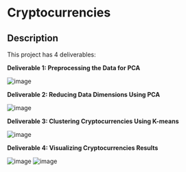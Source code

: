 # Cryptocurrencies

## Description
This project has 4 deliverables:

**Deliverable 1: Preprocessing the Data for PCA**

![image](https://user-images.githubusercontent.com/100737452/178062650-05e135f4-191f-4d71-aa39-1781a8ad9287.png)


**Deliverable 2: Reducing Data Dimensions Using PCA**

![image](https://user-images.githubusercontent.com/100737452/178062487-bc40fd23-96af-4943-a7a6-8d86d9b8d7dd.png)


**Deliverable 3: Clustering Cryptocurrencies Using K-means**

![image](https://user-images.githubusercontent.com/100737452/178062423-29dd0128-7111-46f4-a14a-e1447fb31b61.png)



**Deliverable 4: Visualizing Cryptocurrencies Results**

![image](https://user-images.githubusercontent.com/100737452/178062224-0c806da4-7e5a-4196-a391-33704e839bbf.png)
![image](https://user-images.githubusercontent.com/100737452/178062149-668e52ae-052c-43b3-8975-dd0ce6407970.png)
